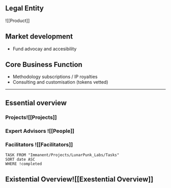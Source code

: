 ## Legal Entity

![[Product]]

## Market development
- Fund advocay and accesibility

## Core Business Function
- Methodology subscriptions / IP royalties
- Consulting and customisation (tokens vetted)

---
## Essential overview

### Projects![[Projects]]
### Expert Advisors ![[People]]
### Facilitators ![[Facilitators]]
```dataview
TASK FROM "Immanent/Projects/LunarPunk_Labs/Tasks" 
SORT date ASC
WHERE !completed
```
## Existential Overview![[Exestential Overview]]